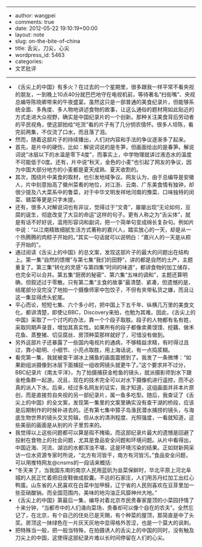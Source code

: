 - --
- author: wangpei
- comments: true
- date: 2012-05-22 19:10:19+00:00
- layout: note
- slug: on-the-bite-of-china
- title: 舌尖，刀尖，心尖
- wordpress_id: 5463
- categories:
- 文艺批评
- --
- 《舌尖上的中国》有多火？在过去的一个星期里，很多跟我一样平常不看央视的朋友，一到晚上10点40分就巴巴地守在电视机前，等待著名“扫街嘴”、央视总编导陈晓卿带来的午夜盛宴。虽然这只是一部普通的美食纪录片，但能够系统全面、多角度、多人物地讲述食物的故事，让这么通俗的题材用如此贴近的方式走进大众视野，确实是中国纪录片的一个创新。那种关注美食背后劳动者的平民视角，使这部拍给“吃货”看的片子有了几分悯农情怀。很多人坦陈，看完前两集，不仅流了口水，而且落了泪。
- 然而，随着这部片子的持续播出，人们对内容和手法的争议逐渐多了起来。
- 首先，是片中的硬伤，比如：解说词说的是冬笋，但画面给出的是春笋。解说词说“冰层以下的水温是零下4度”，而事实上，中学物理就讲过液态水的温度不可能低于0度。还有，片中说“秋天，金色的小麦”也引起了网友的争议，因为中国大部分地方的小麦都是夏天成熟、夏天收割的。
- 其次，围绕片中美食的取材，也引发地域争议。网友认为，由于总编导是安徽人，片中刻意抬高了徽州菜肴的地位，对江浙、云南、广东美食情有独钟，却很少提及八大菜系中的鲁菜，对于中华文明发祥地河南的豫菜、口味独特的闵菜、赣菜等更是只字未提。
- 还有，很多人对解说词也有非议，觉得过于“文青”，屡屡出现“无论如何，豆腐的诞生，彻底改变了大豆的命运”这样的句子。更有人称之为“舌尖体”，就是有话不好好说，滥用形容词和副词，把一个简单句变成绵长复杂句。例如片中说：“以江南精致细腻生活方式著称的嘉兴人，踏实放心的一天，却是从一个热腾腾的肉粽子开始的。”其实一句话就可以说明白：“嘉兴人的一天是从粽子开始的”。
- 通过阅读《舌尖上的中国》的总文案，发现这部片子的最大的问题出在结构上。第一集“自然的馈赠”与第七集“我们的田野”，讲的都是自然的土产，主题重复了。第三集“转化的灵感”与第四集“时间的味道”，都讲食物的加工储存，也完全可以合并。第五集“厨房的秘密”、第六集“五味的调和”，主题还算明确，但叙述过于零散。只有第二集“主食的故事”最清楚、紧凑，但遗憾的是，结尾部分没完没了地拍一个摄像师家中包饺子，不但有夹带私货之嫌，而且让这一集显得虎头蛇尾。
- 平心而论，短短七集、六个多小时，把中国上下五千年、纵横几万里的美食文化，都讲清楚，即使让BBC，Discovery来拍，也勉为其难。因此，《舌尖上的中国》采取了一个讨巧的办法，靠一个个段子取胜。段子的人物都有名有姓，采取同期声录音，增加其真实性。如果所有的段子都像卖黄馍馍、挖藕、做禾花鱼、蒸整猪、切豆腐丝、房顶种菜那样就好了，可惜没有做到。
- 另外这部片子还暴露了一些国内电视片的通病，不够精益求精，有时得过且过，靠小聪明、小细节、小亮点取胜，用上海话说，有一点捣浆糊。
- 看完第一集，我就被查干湖冰上捕鱼的画面震撼到了。我发了一条微博：“如果剧组派摄像到冰层下面捕捉一组收网镜头就更牛了。”这个要求并不过分，BBC纪录片《南太平洋》，为了拍摄捕获金枪鱼的镜头，就派摄影师到水下跟金枪鱼群一起游。况且，现在的技术完全可以对水下摄像机进行遥控，而不必真的派人下水。后来，经过多名网友的证实，我才知道，这组画面并非本片原创，而是直接剪自央视的另一部纪录片，属一鱼多吃型。随后，我查证了《舌尖上的中国》的全文案，发现第一集里的文案里确实没有查干湖的桥段，应该是后期制作的时候补进去的。还有第七集中獐子岛渔民潜水捕捞的镜头，与海底生物世界的镜头交叉剪辑，但从水的清冽程度、光照强度，一看就知道，这些美丽的画面是从别的片子里剪来的。
- 我觉得以上这些问题都可以算是瑕不掩瑜。而这部纪录片最大的遗憾是回避了投射在食物上的社会问题，尤其是食品安全问题和环境问题。从片中看得出，中国近海、河流、湖泊的水都浑浊不堪，这是环境污染的结果。正如财新网采访一位水资源专家时所说，“北方有河皆干，南方有河皆污。”食品安全问题，可以用推特网友@cnsms的一段话来概括:
- “冬天来了，当我国东南的南京人民用蓝矾为韭菜保鲜时，华北平原上河北阜城的人民正忙着把旧皮鞋做成胶囊。不远的石家庄，人们用苏丹红加工出红心鸭蛋。山东省的人民喜欢在白菜中加甲醛，辽宁省的人民则喜欢在豆芽里加一些亚硝酸钠。而全国范围内，美味的地沟油正风靡神州大地。”
- 《舌尖上的中国》第最后一集，编导对着北京市民贵春家屋顶的小菜园抒情了十来分钟，“当都市中的人们涌向菜场，贵春却可以像个自在的农夫”。全然忘记了，在北京，有个自己的住处已是天赐，有个种菜的屋顶，那简直是中了头奖。房顶这一抹绿色在一片灰天灰地中显得格外苦涩，也是一个莫大的讽刺。
- 把特殊当一般，把一般当特殊，在拍摄诱人的舌尖上的中国的同时，没有触及刀尖上的中国，这使得这部纪录片难以长时间停留在人们的心尖。

